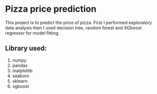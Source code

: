 # Pizza price prediction
This project is to predict the price of pizza. First I performed exploratory data analysis then I used decision tree, random forest and XGboost regressor for model fitting.
## Library used:
1. numpy
2. pandas
3. matplotlib
4. seaborn
5. sklearn
6. xgboost

